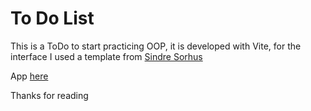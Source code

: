 # To Do List

This is a ToDo to start practicing OOP, it is developed with Vite, for the interface I used a template from [Sindre Sorhus](https://sindresorhus.com/)

App [here](https://todolist-js-pp.netlify.app/)

Thanks for reading
